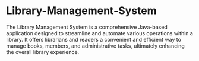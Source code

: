 # Library-Management-System
The Library Management System is a comprehensive Java-based application designed to streamline and automate various operations within a library. It offers librarians and readers a convenient and efficient way to manage books, members, and administrative tasks, ultimately enhancing the overall library experience. 
